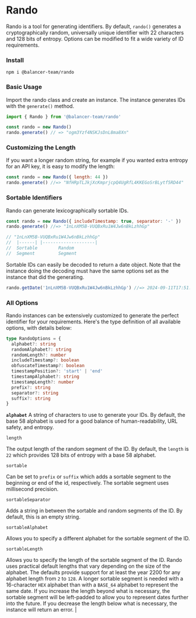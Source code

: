 # Rando

Rando is a tool for generating identifiers. By default, `rando()` generates a cryptographically random, universally unique identifier with 22 characters and 128 bits of entropy. Options can be modified to fit a wide variety of ID requirements.

### Install

```
npm i @balancer-team/rando
```

### Basic Usage

Import the rando class and create an instance. The instance generates IDs with the `generate()` method.

```js
import { Rando } from '@balancer-team/rando'

const rando = new Rando()
rando.generate() // => "ogm3Yzf4NSKJsDnL8ma8Xn"
```

### Customizing the Length

If you want a longer random string, for example if you wanted extra entropy for an API key, it is easy to modify the length:

```js
const rando = new Rando({ length: 44 })
rando.generate() //=> "NfHRpTLJkjXcKmprjcpQ4UgRfL4KKEGoSrBLytf5RD44"
```

### Sortable Identifiers

Rando can generate lexicographically sortable IDs.

```js
const rando = new Rando({ includeTimestamp: true, separator: '-' })
rando.generate() //=> "1nLnXM5B-VUQBxRu1W4Jw6nBkLzhhGp"

// "1nLnXM5B-VUQBxRu1W4Jw6nBkLzhhGp"
//  |------| |--------------------|
//  Sortable        Random
//  Segment         Segment
```

Sortable IDs can easily be decoded to return a date object. Note that the instance doing the decoding must have the same options set as the instance that did the generating.

```js
rando.getDate('1nLnXM5B-VUQBxRu1W4Jw6nBkLzhhGp') //=> 2024-09-11T17:51:46.274Z
```

### All Options

Rando instances can be extensively customized to generate the perfect identifier for your requirements. Here's the type definition of all available options, with details below:

```ts
type RandoOptions = {
  alphabet?: string
  randomAlphabet?: string
  randomLength?: number
  includeTimestamp?: boolean
  obfuscateTimestamp?: boolean
  timestampPosition?: 'start' | 'end'
  timestampAlphabet?: string
  timestampLength?: number
  prefix?: string
  separator?: string
  suffix?: string
}
```

**`alphabet`** A string of characters to use to generate your IDs. By default, the base 58 alphabet is used for a good balance of human-readability, URL safety, and entropy.

`length`

The output length of the random segment of the ID. By default, the `length` is `22` which provides 128 bits of entropy with a base 58 alphabet.

`sortable`

Can be set to `prefix` or `suffix` which adds a sortable segment to the beginning or end of the id, respectively. The sortable segment uses millisecond precision.

`sortableSeparator`

Adds a string in between the sortable and random segments of the ID. By default, this is an empty string.

`sortableAlphabet`

Allows you to specify a different alphabet for the sortable segment of the ID.

`sortableLength`

Allows you to specify the length of the sortable segment of the ID. Rando uses practical default lengths that vary depending on the size of the alphabet. The defaults provide support for at least the year 2200 for any alphabet length from `2` to `128`. A longer sortable segment is needed with a 16-character `HEX` alphabet than with a `BASE_64` alphabet to represent the same date. If you increase the length beyond what is necessary, the sortable segment will be left-padded to allow you to represent dates further into the future. If you decrease the length below what is necessary, the instance will return an error. |
